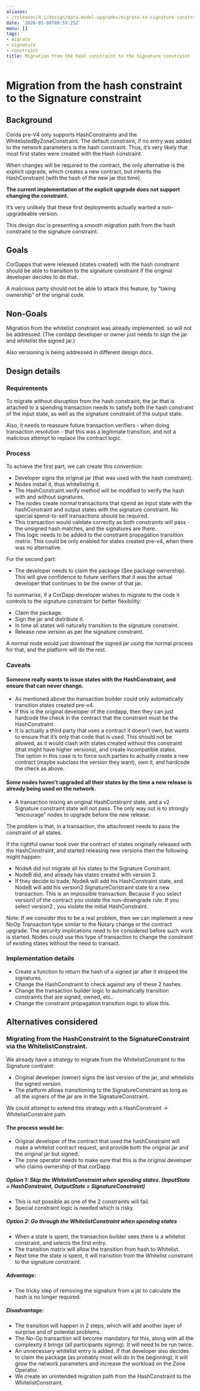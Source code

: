 ```yaml
---
aliases:
- /releases/4.1/design/data-model-upgrades/migrate-to-signature-constraint.html
date: '2020-01-08T09:59:25Z'
menu: []
tags:
- migrate
- signature
- constraint
title: Migration from the hash constraint to the Signature constraint
---
```



# Migration from the hash constraint to the Signature constraint


## Background

Corda pre-V4 only supports HashConstraints and the WhitelistedByZoneConstraint.
The default constraint, if no entry was added to the network parameters is the hash constraint.
Thus, it’s very likely that most first states were created with the Hash constraint.

When changes will be required to the contract, the only alternative is the explicit upgrade, which creates a new contract, but inherits the HashConstraint (with the hash of the new jar this time).

**The current implementation of the explicit upgrade does not support changing the constraint.**

It’s very unlikely that these first deployments actually wanted a non-upgradeable version.

This design doc is presenting a smooth migration path from the hash constraint to the signature constraint.


## Goals

CorDapps that were released (states created) with the hash constraint should be able to transition to the signature constraint if the original developer decides to do that.

A malicious party should not be able to attack this feature, by “taking ownership” of the original code.


## Non-Goals

Migration from the whitelist constraint was already implemented. so will not be addressed. (The cordapp developer or owner just needs to sign the jar and whitelist the signed jar.)

Also versioning is being addressed in different design docs.


## Design details


### Requirements

To migrate without disruption from the hash constraint, the jar that is attached to a spending transaction needs to satisfy both the hash constraint of the input state, as well as the signature constraint of the output state.

Also, it needs to reassure future transaction verifiers - when doing transaction resolution - that this was a legitimate transition, and not a malicious attempt to replace the contract logic.


### Process

To achieve the first part, we can create this convention:


* Developer signs the original jar (that was used with the hash constraint).
* Nodes install it, thus whitelisting it.
* The HashConstraint.verify method will be modified to verify the hash with and without signatures.
* The nodes create normal transactions that spend an input state with the hashConstraint and output states with the signature constraint. No special spend-to-self transactions should be required.
* This transaction would validate correctly as both constraints will pass - the unsigned hash matches, and the signatures are there.
* This logic needs to be added to the constraint propagation transition matrix. This could be only enabled for states created pre-v4, when there was no alternative.

For the second part:


* The developer needs to claim the package (See package ownership). This will give confidence to future verifiers that it was the actual developer that continues to be the owner of that jar.

To summarise, if a CorDapp developer wishes to migrate to the code it controls to the signature constraint for better flexibility:


* Claim the package.
* Sign the jar and distribute it.
* In time all states will naturally transition to the signature constraint.
* Release new version as per the signature constraint.

A normal node would just download the signed jar using the normal process for that, and the platform will do the rest.


### Caveats


#### Someone really wants to issue states with the HashConstraint, and ensure that can never change.


* As mentioned above the transaction builder could only automatically transition states created pre-v4.
* If this is the original developer of the cordapp, then they can just hardcode the check in the contract that the constraint must be the HashConstraint.
* It is actually a third party that uses a contract it doesn’t own, but wants to ensure that it’s only that code that is used.
This should not be allowed, as it would clash with states created without this constraint (that might have higher versions), and create incompatible states.<br>
The option in this case is to force such parties to actually create a new contract (maybe subclass the version they want), own it, and hardcode the check as above.


#### Some nodes haven’t upgraded all their states by the time a new release is already being used on the network.


* A transaction mixing an original HashConstraint state, and a v2 Signature constraint state will not pass. The only way out is to strongly “encourage” nodes to upgrade before the new release.

The problem is that, in a transaction, the attachment needs to pass the constraint of all states.

If the rightful owner took over the contract of states originally released with the HashConstraint, and started releasing new versions then the following might happen:


* NodeA did not migrate all his states to the Signature Constraint.
* NodeB did, and already has states created with version 2.
* If they decide to trade, NodeA will add his HashConstraint state, and NodeB will add his version2 SignatureConstraint state to a new transaction.
This is an impossible transaction. Because if you select version1 of the contract you violate the non-downgrade rule. If you select version2 , you violate the initial HashConstraint.

Note:  If we consider this to be a real problem, then we can implement a new NoOp Transaction type similar to the Notary change or the contract upgrade. The security implications need to be considered before such work is started.
Nodes could use this type of transaction to change the constraint of existing states without the need to transact.


### Implementation details


* Create a function to return the hash of a signed jar after it stripped the signatures.
* Change the HashConstraint to check against any of these 2 hashes.
* Change the transaction builder logic to automatically transition constraints that are signed, owned, etc..
* Change the constraint propagation transition logic to allow this.


## Alternatives considered


### Migrating from the HashConstraint to the SignatureConstraint via the WhitelistConstraint.

We already have a strategy to migrate from the WhitelistConstraint to the Signature contraint:


* Original developer (owner) signs the last version of the jar, and whitelists the signed version.
* The platform allows transitioning to the SignatureConstraint as long as all the signers of the jar are in the SignatureConstraint.

We could attempt to extend this strategy with a HashConstraint -> WhitelistConstraint path.


#### The process would be:


* Original developer of the contract that used the hashConstraint will make a whitelist contract request, and provide both the original jar and the original jar but signed.
* The zone operator needs to make sure that this is the original developer who claims ownership of that corDapp.


##### Option 1: Skip the WhitelistConstraint when spending states. (InputState = HashConstraint, OutputState = SignatureConstraint)


* This is not possible as one of the 2 constraints will fail.
* Special constraint logic is needed which is risky.


##### Option 2: Go through the WhitelistConstraint when spending states


* When a state is spent, the transaction builder sees there is a whitelist constraint, and selects the first entry.
* The transition matrix will allow the transition from hash to Whitelist.
* Next time the state is spent, it will transition from the Whitelist constraint to the signature constraint.


##### Advantage:


* The tricky step of removing the signature from a jar to calculate the hash is no longer required.


##### Disadvantage:


* The transition will happen in 2 steps, which will add another layer of surprise and of potential problems.
* The No-Op transaction will become mandatory for this, along with all the complexity it brings (all participants signing). It will need to be run twice.
* An unnecessary whitelist entry is added. If that developer also decides to claim the package (as probably most will do in the beginning), it will grow the network parameters and increase the workload on the Zone Operator.
* We create an unintended migration path from the HashConstraint to the WhitelistConstraint.

